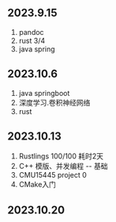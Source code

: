## 2023.9.15

1. pandoc
2. rust 3/4
3. java spring

## 2023.10.6

1. java springboot
2. 深度学习.卷积神经网络
3. rust

## 2023.10.13

1. Rustlings 100/100 耗时2天
2. C++ 模版、并发编程 -- 基础
3. CMU15445 project 0
4. CMake入门

## 2023.10.20

